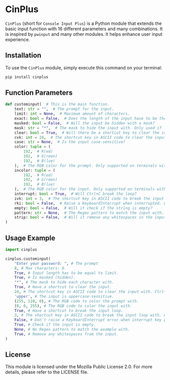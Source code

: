 # CinPlus

`CinPlus` (short for `Console Input Plus`) is a Python module that extends the basic input function with 16 different parameters and many combinations. It is inspired by `pwinput` and many other modules. It helps enhance user input experience.

## Installation

To use the `CinPlus` module, simply execute this command on your terminal:
```bash
pip install cinplus
```

## Function Parameters

```python
def custominput(  # This is the main function.
    text: str = "",  # The prompt for the input.
    limit: int = None,  # Maximum amount of characters.
    exact: bool = False,  # Does the length of the input have to be the same as the limit?
    masked: bool = False,  # Will the input be hidden with a mask?
    mask: str = "*",  # The mask to hide the input with. Only used if `masked` parameter is set to True.
    clear: bool = True,  # Will there be a shortcut key to clear the input?
    cvk: int = 24,  # The shortcut key in ASCII code to clear the input with. Only used if `clear` parameter is set to True. Default key is Ctrl+X.
    case: str = None,  # Is the input case-sensitive?
    color: tuple = (
        192,  # R(ed)
        192,  # G(reen)
        192,  # B(lue)
    ),  # The RGB color for the prompt. Only supported on terminals with 24-bit True Color support.
    incolor: tuple = (
        192,  # R(ed)
        192,  # G(reen)
        192,  # B(lue)
    ),  # The RGB color for the input. Only supported on terminals with 24-bit True Color support.
    interrupt: bool = True,  # Will Ctrl+C break the loop?
    ivk: int = 3,  # The shortcut key in ASCII code to break the input with. Only used if `interrupt` parameter is set to True. Default key is Ctrl+C.
    rki: bool = False,  # Raise a KeyboardInterrupt when interrupted. Only used if `interrupt` parameter is set to True.
    empty: bool = False,  # Will it check if the string is empty?
    pattern: str = None,  # The Regex pattern to match the input with.
    strip: bool = False,  # Will it remove any whitespaces in the input?
)
```

## Usage Example

```python
import cinplus

cinplus.custominput(
    "Enter your password: ", # The prompt
    8, # Max characters: 8.
    True, # Input length has to be equal to limit.
    True, # Is masked (hidden).
    "*", # The mask to hide each character with.
    True, # Have a shortcut to clear the input.
    24, # The shortcut key in ASCII code to clear the input with. Ctrl+X
    'upper', # The input is uppercase-sensitive.
    (255, 128, 0), # The RGB code to color the prompt with.
    (0, 0, 255), # The RGB code to color the input with.
    True, # Have a shortcut to break the input loop.
    3, # The shortcut key in ASCII code to break the input loop with. Ctrl+C
    False, # Don't raise a KeyboardInterrupt error when interrupt key pressed.
    True, # Check if the input is empty.
    None, # No Regex pattern to match the example with.
    True, # Remove any whitespaces from the input.
)
```

## License

This module is licensed under the Mozilla Public License 2.0. For more details, please refer to the LICENSE file.